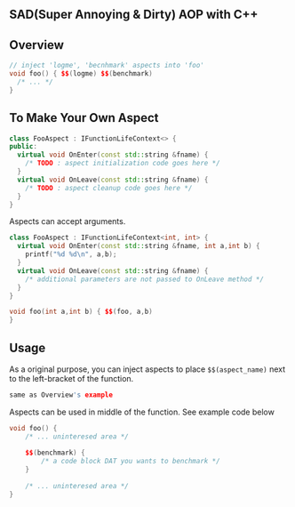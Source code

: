 SAD(Super Annoying & Dirty) AOP with C++
----

Overview
----
```c++
// inject 'logme', 'becnhmark' aspects into 'foo'
void foo() { $$(logme) $$(benchmark)
  /* ... */
}
```

To Make Your Own Aspect
----
```c++
class FooAspect : IFunctionLifeContext<> {
public:
  virtual void OnEnter(const std::string &fname) {
    /* TODO : aspect initialization code goes here */
  }
  virtual void OnLeave(const std::string &fname) {
    /* TODO : aspect cleanup code goes here */
  }
}
```

Aspects can accept arguments.
```cpp
class FooAspect : IFunctionLifeContext<int, int> {
  virtual void OnEnter(const std::string &fname, int a,int b) {
    printf("%d %d\n", a,b);
  }
  virtual void OnLeave(const std::string &fname) {
    /* additional parameters are not passed to OnLeave method */
  }	
}
```
```cpp
void foo(int a,int b) { $$(foo, a,b)
}
```

Usage
----
As a original purpose, you can inject aspects to place `$$(aspect_name)` next to the left-bracket of the function.
```cpp
same as Overview's example
```

Aspects can be used in middle of the function. See example code below 
```cpp
void foo() {
	/* ... uninteresed area */
	
	$$(benchmark) {
		/* a code block DAT you wants to benchmark */
	}
	
	/* ... uninteresed area */
}
```
